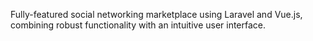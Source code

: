 Fully-featured social networking marketplace using Laravel and Vue.js, combining robust functionality with an intuitive user interface.